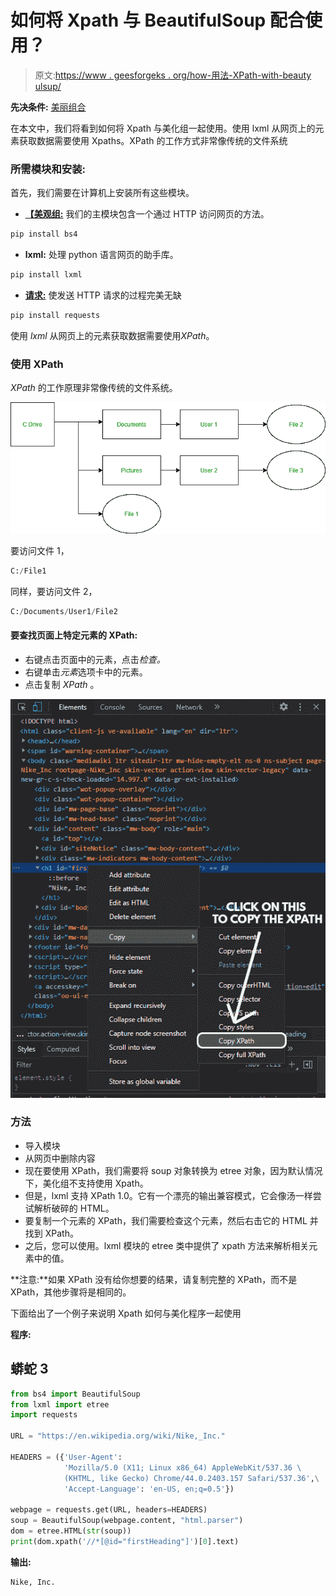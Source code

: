 # 如何将 Xpath 与 BeautifulSoup 配合使用？

> 原文:[https://www . geesforgeks . org/how-用法-XPath-with-beauty ulsup/](https://www.geeksforgeeks.org/how-to-use-xpath-with-beautifulsoup/)

**先决条件:** [美丽组合](https://www.geeksforgeeks.org/implementing-web-scraping-python-beautiful-soup/)

在本文中，我们将看到如何将 Xpath 与美化组一起使用。使用 lxml 从网页上的元素获取数据需要使用 Xpaths。XPath 的工作方式非常像传统的文件系统

### 所需模块和安装:

首先，我们需要在计算机上安装所有这些模块。

*   [**【美观组:**](https://www.geeksforgeeks.org/implementing-web-scraping-python-beautiful-soup/) 我们的主模块包含一个通过 HTTP 访问网页的方法。

```py
pip install bs4
```

*   **lxml:** 处理 python 语言网页的助手库。

```py
pip install lxml
```

*   [**请求:**](https://www.geeksforgeeks.org/python-requests-tutorial/) 使发送 HTTP 请求的过程完美无缺

```py
pip install requests
```

使用 *lxml* 从网页上的元素获取数据需要使用*XPath*。

### 使用 XPath

*XPath* 的工作原理非常像传统的文件系统。

![](img/0b92db03d21ebab2b086d2ec2dba10cf.png)

要访问文件 1，

```py
C:/File1
```

同样，要访问文件 2，

```py
C:/Documents/User1/File2
```

#### 要查找页面上特定元素的 XPath:

*   右键点击页面中的元素，点击*检查。*
*   右键单击*元素*选项卡中的元素。
*   点击复制 *XPath* 。

![](img/c1d6a50c3a6b8f52bcf31f2c427eceeb.png)

### 方法

*   导入模块
*   从网页中删除内容
*   现在要使用 XPath，我们需要将 soup 对象转换为 etree 对象，因为默认情况下，美化组不支持使用 Xpath。
*   但是，lxml 支持 XPath 1.0。它有一个漂亮的输出兼容模式，它会像汤一样尝试解析破碎的 HTML。
*   要复制一个元素的 XPath，我们需要检查这个元素，然后右击它的 HTML 并找到 XPath。
*   之后，您可以使用。lxml 模块的 etree 类中提供了 xpath 方法来解析相关元素中的值。

**注意:**如果 XPath 没有给你想要的结果，请复制完整的 XPath，而不是 XPath，其他步骤将是相同的。

下面给出了一个例子来说明 Xpath 如何与美化程序一起使用

**程序:**

## 蟒蛇 3

```py
from bs4 import BeautifulSoup
from lxml import etree
import requests

URL = "https://en.wikipedia.org/wiki/Nike,_Inc."

HEADERS = ({'User-Agent':
            'Mozilla/5.0 (X11; Linux x86_64) AppleWebKit/537.36 \
            (KHTML, like Gecko) Chrome/44.0.2403.157 Safari/537.36',\
            'Accept-Language': 'en-US, en;q=0.5'})

webpage = requests.get(URL, headers=HEADERS)
soup = BeautifulSoup(webpage.content, "html.parser")
dom = etree.HTML(str(soup))
print(dom.xpath('//*[@id="firstHeading"]')[0].text)
```

**输出:**

```py
Nike, Inc.
```